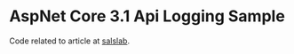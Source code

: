 # AspNet Core 3.1 Api Logging Sample 

Code related to article at [salslab].

[salslab]: <https://salslab.com/a/safely-logging-api-requests-and-responses-in-asp-net-core>
